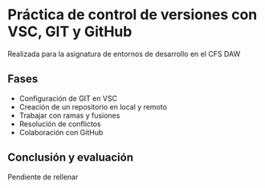 # Práctica de control de versiones con VSC, GIT y GitHub 

Realizada para la asignatura de entornos de desarrollo en el CFS DAW


## Fases
* Configuración de GIT en VSC
* Creación de un repositorio en local y remoto
* Trabajar  con ramas y fusiones
* Resolución de conflictos
* Colaboración con GitHub

## Conclusión y evaluación

Pendiente de rellenar
